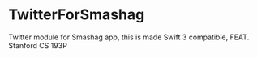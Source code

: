 # TwitterForSmashag
Twitter module for Smashag app, this is made Swift 3 compatible, FEAT. Stanford CS 193P
